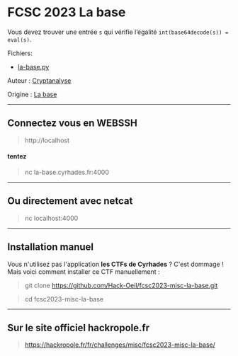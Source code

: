 # FCSC 2023 La base

Vous devez trouver une entrée ```s``` qui vérifie l’égalité ```int(base64decode(s)) = eval(s)```.


Fichiers:
- [la-base.py](la-base.py)


Auteur : [Cryptanalyse](https://twitter.com/Cryptanalyse)

Origine : [La base](https://hackropole.fr/fr/challenges/misc/fcsc2023-misc-la-base/)


-----------

## Connectez vous en WEBSSH
> http://localhost

#### tentez 
> nc la-base.cyrhades.fr:4000

-----------

## Ou directement avec netcat
> nc localhost:4000


-----------


## Installation manuel
Vous n'utilisez pas l'application **les CTFs de Cyrhades** ? C'est dommage !
Mais voici comment installer ce CTF manuellement :

> git clone https://github.com/Hack-Oeil/fcsc2023-misc-la-base.git

> cd fcsc2023-misc-la-base


-----------


## Sur le site officiel hackropole.fr
> https://hackropole.fr/fr/challenges/misc/fcsc2023-misc-la-base/